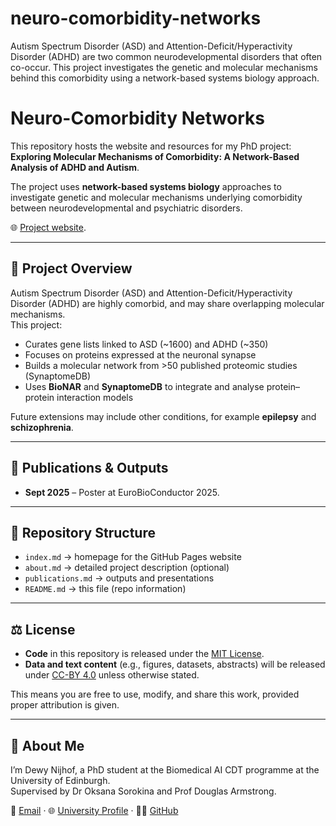 # neuro-comorbidity-networks
Autism Spectrum Disorder (ASD) and Attention-Deficit/Hyperactivity Disorder (ADHD) are two common neurodevelopmental disorders that often co-occur. This project investigates the genetic and molecular mechanisms behind this comorbidity using a network-based systems biology approach.

# Neuro-Comorbidity Networks

This repository hosts the website and resources for my PhD project:  
**Exploring Molecular Mechanisms of Comorbidity: A Network-Based Analysis of ADHD and Autism**.  

The project uses **network-based systems biology** approaches to investigate genetic and molecular mechanisms underlying comorbidity between neurodevelopmental and psychiatric disorders.  

🌐 [Project website](https://github.com/DNijhof/neuro-comorbidity-networks).

---

## 🔎 Project Overview
Autism Spectrum Disorder (ASD) and Attention-Deficit/Hyperactivity Disorder (ADHD) are highly comorbid, and may share overlapping molecular mechanisms.  
This project:  
- Curates gene lists linked to ASD (~1600) and ADHD (~350)  
- Focuses on proteins expressed at the neuronal synapse  
- Builds a molecular network from >50 published proteomic studies (SynaptomeDB) 
- Uses **BioNAR** and **SynaptomeDB** to integrate and analyse protein–protein interaction models  

Future extensions may include other conditions, for example **epilepsy** and **schizophrenia**.  

---

## 📑 Publications & Outputs
- **Sept 2025** – Poster at EuroBioConductor 2025.  

---

## 📂 Repository Structure
- `index.md` → homepage for the GitHub Pages website  
- `about.md` → detailed project description (optional)  
- `publications.md` → outputs and presentations  
- `README.md` → this file (repo information)  

---

## ⚖️ License
- **Code** in this repository is released under the [MIT License](LICENSE).  
- **Data and text content** (e.g., figures, datasets, abstracts) will be released under [CC-BY 4.0](https://creativecommons.org/licenses/by/4.0/) unless otherwise stated.  

This means you are free to use, modify, and share this work, provided proper attribution is given.  

---

## 👤 About Me
I’m Dewy Nijhof, a PhD student at the Biomedical AI CDT programme at the University of Edinburgh.  
Supervised by Dr Oksana Sorokina and Prof Douglas Armstrong.  

📧 [Email](D.Nijhof@sms.ed.ac.uk) · 🌐 [University Profile](https://informatics.ed.ac.uk/ukri-cdt-in-biomedical-ai/people/doctoral-researchers/2023-cohort) · 🧑‍💻 [GitHub](https://github.com/DNijhof)

